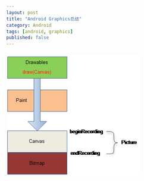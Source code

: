 ```yaml
---
layout: post
title: "Android Graphics总结"
category: Android
tags: [android, graphics]
published: false
---
```


###
[![/images/android_graphics.png](/images/android_graphics.png)](/images/android_graphics.png)
